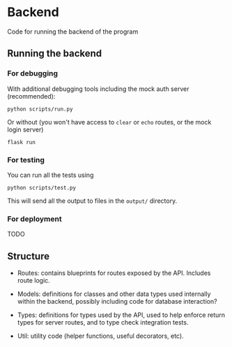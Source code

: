 
# Backend

Code for running the backend of the program

## Running the backend

### For debugging

With additional debugging tools including the mock auth server (recommended):

`python scripts/run.py`

Or without (you won't have access to `clear` or `echo` routes, or the mock
login server)

`flask run`

### For testing

You can run all the tests using

`python scripts/test.py`

This will send all the output to files in the `output/` directory.

### For deployment

TODO

## Structure

* Routes: contains blueprints for routes exposed by the API. Includes route
  logic.

* Models: definitions for classes and other data types used internally within
  the backend, possibly including code for database interaction?

* Types: definitions for types used by the API, used to help enforce return
  types for server routes, and to type check integration tests.

* Util: utility code (helper functions, useful decorators, etc).
